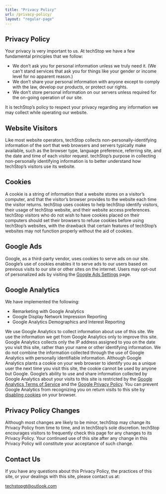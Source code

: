 ```yaml
---
title: "Privacy Policy"
url: /privacy-policy/
layout: "regular-page"
---
```


## Privacy Policy

Your privacy is very important to us. At techStop we have a few fundamental principles that we follow:

- We don’t ask you for personal information unless we truly need it. (We can’t stand services that ask you for things like your gender or income level for no apparent reason.)
- We don’t share your personal information with anyone except to comply with the law, develop our products, or protect our rights.
- We don’t store personal information on our servers unless required for the on-going operation of our site.

It is techStop’s policy to respect your privacy regarding any information we may collect while operating our website.

## Website Visitors

Like most website operators, techStop collects non-personally-identifying information of the sort that web browsers and servers typically make available, such as the browser type, language preference, referring site, and the date and time of each visitor request. techStop’s purpose in collecting non-personally identifying information is to better understand how techStop’s visitors use its website.

## Cookies

A cookie is a string of information that a website stores on a visitor’s computer, and that the visitor’s browser provides to the website each time the visitor returns. techStop uses cookies to help techStop identify visitors, their usage of techStop website, and their website access preferences. techStop visitors who do not wish to have cookies placed on their computers should set their browsers to refuse cookies before using techStop’s websites, with the drawback that certain features of techStop’s websites may not function properly without the aid of cookies.

## Google Ads

Google, as a third-party vendor, uses cookies to serve ads on our site. Google’s use of cookies enables it to serve ads to our users based on previous visits to our site or other sites on the internet. Users may opt-out of personalized ads by visiting the <a href="https://www.google.com/settings/ads" target="_blank">Google Ads Settings</a> page.

## Google Analytics

We have implemented the following:

- Remarketing with Google Analytics
- Google Display Network Impression Reporting
- Google Analytics Demographics and Interest Reporting

We use Google Analytics to collect information about use of this site. We use the information we get from Google Analytics only to improve this site. Google Analytics collects only the IP address assigned to you on the date you visit this site, rather than your name or other identifying information. We do not combine the information collected through the use of Google Analytics with personally identifiable information. Although Google Analytics plants a cookie on your web browser to identify you as a unique user the next time you visit this site, the cookie cannot be used by anyone but Google. Google’s ability to use and share information collected by Google Analytics about your visits to this site is restricted by the <a href="https://www.google.com/analytics/terms/" target="_blank">Google Analytics Terms of Service</a> and the <a href="https://policies.google.com/privacy" target="_blank">Google Privacy Policy</a>. You can prevent Google Analytics from recognizing you on return visits to this site by <a href="https://tools.google.com/dlpage/gaoptout/" target="_blank">disabling cookies</a> on your browser.

## Privacy Policy Changes

Although most changes are likely to be minor, techStop may change its Privacy Policy from time to time, and in techStop’s sole discretion. techStop encourages visitors to frequently check this page for any changes to its Privacy Policy. Your continued use of this site after any change in this Privacy Policy will constitute your acceptance of such change.

## Contact Us

If you have any questions about this Privacy Policy, the practices of this site, or your dealings with this site, please contact us at:

[techstopgt@outlook.com](mailto:techstopgt@outlook.com)
